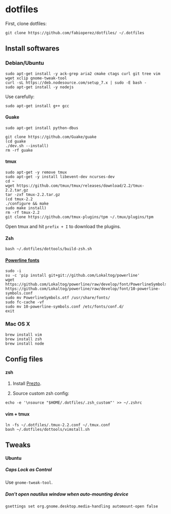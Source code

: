# dotfiles

First, clone dotfiles:

```
git clone https://github.com/fabioperez/dotfiles/ ~/.dotfiles
```

## Install softwares
### Debian/Ubuntu
```
sudo apt-get install -y ack-grep aria2 cmake ctags curl git tree vim wget xclip gnome-tweak-tool
curl -sL https://deb.nodesource.com/setup_7.x | sudo -E bash -
sudo apt-get install -y nodejs
```

Use carefully:
```
sudo apt-get install g++ gcc
```

#### Guake

    sudo apt-get install python-dbus

    git clone https://github.com/Guake/guake
    (cd guake
    ./dev.sh --install)
    rm -rf guake

#### tmux
    sudo apt-get -y remove tmux
    sudo apt-get -y install libevent-dev ncurses-dev
    cd ~
    wget https://github.com/tmux/tmux/releases/download/2.2/tmux-2.2.tar.gz
    tar -zxf tmux-2.2.tar.gz
    (cd tmux-2.2
    ./configure && make
    sudo make install)
    rm -rf tmux-2.2
    git clone https://github.com/tmux-plugins/tpm ~/.tmux/plugins/tpm

Open tmux and hit `prefix + I` to download the plugins.
  
#### Zsh

    bash ~/.dotfiles/dottools/build-zsh.sh
    
#### [Powerline fonts](http://askubuntu.com/questions/283908/how-can-i-install-and-use-powerline-plugin)

```
sudo -i
su -c 'pip install git+git://github.com/Lokaltog/powerline'
wget https://github.com/Lokaltog/powerline/raw/develop/font/PowerlineSymbols.otf https://github.com/Lokaltog/powerline/raw/develop/font/10-powerline-symbols.conf
sudo mv PowerlineSymbols.otf /usr/share/fonts/
sudo fc-cache -vf
sudo mv 10-powerline-symbols.conf /etc/fonts/conf.d/
exit
```

### Mac OS X
```
brew install vim
brew install zsh
brew install node
```
## Config files

#### zsh

1. Install [Prezto](https://github.com/sorin-ionescu/prezto).

2. Source custom zsh config:
```
echo -e '\nsource "$HOME/.dotfiles/.zsh_custom"' >> ~/.zshrc
```

#### vim + tmux
```
ln -fs ~/.dotfiles/.tmux-2.2.conf ~/.tmux.conf
bash ~/.dotfiles/dottools/vimstall.sh
```

## Tweaks

#### Ubuntu

##### Caps Lock as Control

Use `gnome-tweak-tool`.

##### Don't open nautilus window when auto-mounting device

    gsettings set org.gnome.desktop.media-handling automount-open false
